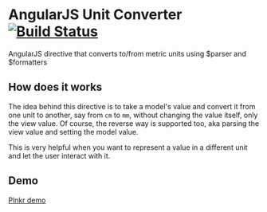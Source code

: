 # AngularJS Unit Converter [![Build Status](https://travis-ci.org/alexandernst/angular-unit-converter.svg?branch=master)](https://travis-ci.org/alexandernst/angular-unit-converter)
AngularJS directive that converts to/from metric units using $parser and $formatters

## How does it works

The idea behind this directive is to take a model's value and convert it from one unit to another,
say from `cm` to `mm`, without changing the value itself, only the view value. Of course, the reverse
way is supported too, aka parsing the view value and setting the model value.

This is very helpful when you want to represent a value in a different unit and let the user interact
with it.

## Demo

[Plnkr demo](http://plnkr.co/edit/7NDpRAbGHi4FfvN4SQ5B?p=preview)
